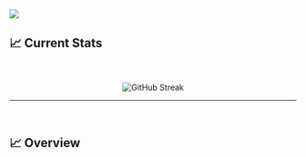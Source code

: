 <a href="https://www.linkedin.com/in/developer-nur/">
<img src="https://i.ibb.co/hfcdPK1/My-first-design-1-3.png" />
</a>

## :chart_with_upwards_trend: Current Stats

<br />
<p  align="center">
<img src="https://streak-stats.demolab.com?user=Developer-Nur&theme=highcontrast" alt="GitHub Streak" />
</p>
<hr/>
<br/>

## :chart_with_upwards_trend: Overview
